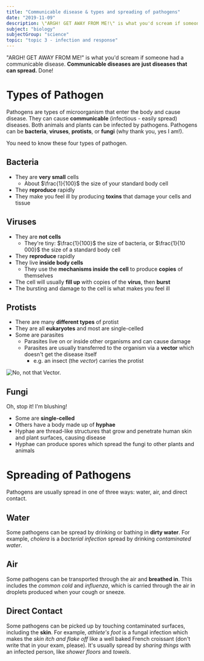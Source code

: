 ```yaml
---
title: "Communicable disease & types and spreading of pathogens"
date: "2019-11-09"
description: \"ARGH! GET AWAY FROM ME!\" is what you'd scream if someone had a communicable disease. Communicable diseases are just diseases that can spread. Done!
subject: "biology"
subjectGroup: "science"
topic: "topic 3 - infection and response"
---
```


"ARGH! GET AWAY FROM ME!" is what you'd scream if someone had a communicable disease. **Communicable diseases are just diseases that can spread.** Done!

# Types of Pathogen

Pathogens are types of microorganism that enter the body and cause disease. They can cause **communicable** (infectious - easily spread) diseases. Both animals and plants can be infected by pathogens. Pathogens can be **bacteria**, **viruses**, **protists**, or **fungi** (why thank you, yes I am!).

You need to know these four types of pathogen.

## Bacteria

- They are **very small** cells
  - About $\frac{1}{100}$ the size of your standard body cell
- They **reproduce** rapidly
- They make you feel ill by producing **toxins** that damage your cells and tissue

## Viruses

- They are **not cells**
  - They're tiny: $\frac{1}{100}$ the size of bacteria, or $\frac{1}{10 000}$ the size of a standard body cell
- They **reproduce** rapidly
- They live **inside body cells**
  - They use the **mechanisms inside the cell** to produce **copies** of themselves
- The cell will usually **fill up** with copies of the **virus**, then **burst**
- The bursting and damage to the cell is what makes you feel ill

## Protists

- There are many **different types** of protist
- They are all **eukaryotes** and most are single-celled
- Some are parasites
  - Parasites live on or inside other organisms and can cause damage
  - Parasites are usually transferred to the organism via a **vector** which doesn't get the disease itself
    - e.g. an insect (the _vector_) carries the protist

![No, not that Vector.](articles/biology/topic-3/vector.png)

## Fungi

Oh, stop it! I'm blushing!

- Some are **single-celled**
- Others have a body made up of **hyphae**
- Hyphae are thread-like structures that grow and penetrate human skin and plant surfaces, causing disease
- Hyphae can produce spores which spread the fungi to other plants and animals

# Spreading of Pathogens

Pathogens are usually spread in one of three ways: water, air, and direct contact.

## Water

Some pathogens can be spread by drinking or bathing in **dirty water**. For example, _cholera_ is a _bacterial infection_ spread by drinking _contaminated water_.

## Air

Some pathogens can be transported through the air and **breathed in**. This includes the _common cold_ and _influenza_, which is carried through the air in droplets produced when your cough or sneeze.

## Direct Contact

Some pathogens can be picked up by touching contaminated surfaces, including the **skin**. For example, _athlete's foot_ is a fungal infection which makes the _skin itch and flake off_ like a well baked French croissant (don't write that in your exam, please). It's usually spread by _sharing things_ with an infected person, like _shower floors_ and _towels_.
